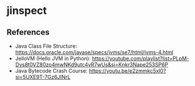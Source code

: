 # jinspect  


## References
* Java Class File Structure: https://docs.oracle.com/javase/specs/jvms/se7/html/jvms-4.html
* JelloVM (Hello JVM in Python): https://youtube.com/playlist?list=PLpM-Dvs8t0VZ80zo4mwNKd9utc4vR7wUs&si=Knkr3Nape253SP6P
* Java Bytecode Crash Course: https://youtu.be/e2zmmkc5xI0?si=5UXE9T-7Gz6JINrL

